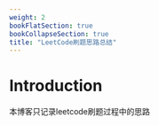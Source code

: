 ```yaml
---
weight: 2
bookFlatSection: true
bookCollapseSection: true
title: "LeetCode刷题思路总结"
---
```


# Introduction

本博客只记录leetcode刷题过程中的思路
